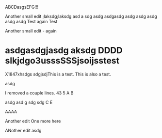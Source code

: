 ABCDasgsEFG!!!

Another small edit
;laksdg;laksdg
asd
a
sdg
asdg
asdgasdg
asdg
asdg
asdg
asdg
asdg
Test again
Test

Another small edit - again

asdgasdgjasdg
 aksdg
DDDD
slkjdgo3usssSSSjsoijsstest
====
X1847xhsdgs
sdgjsdjThis is a test.
This is also a test.


asdg

I removed a couple lines.
43
5
A
B

asdg
asd
g
sdg
sdg
C
E

AAAA

Another edit
One more here


ANother edit  asdg
